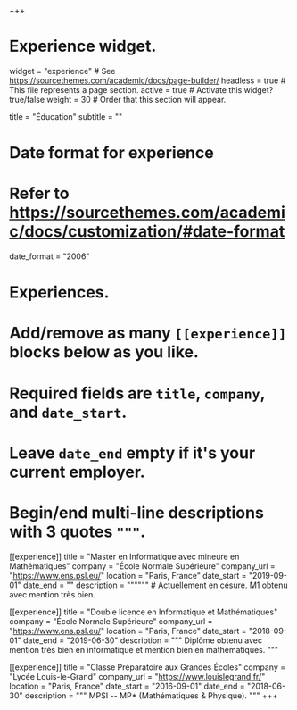 +++
# Experience widget.
widget = "experience"  # See https://sourcethemes.com/academic/docs/page-builder/
headless = true  # This file represents a page section.
active = true  # Activate this widget? true/false
weight = 30  # Order that this section will appear.

title = "Éducation"
subtitle = ""

# Date format for experience
#   Refer to https://sourcethemes.com/academic/docs/customization/#date-format
date_format = "2006"

# Experiences.
#   Add/remove as many `[[experience]]` blocks below as you like.
#   Required fields are `title`, `company`, and `date_start`.
#   Leave `date_end` empty if it's your current employer.
#   Begin/end multi-line descriptions with 3 quotes `"""`.
[[experience]]
  title = "Master en Informatique avec mineure en Mathématiques"
  company = "École Normale Supérieure"
  company_url = "https://www.ens.psl.eu/"
  location = "Paris, France"
  date_start = "2019-09-01"
  date_end = ""
  description = """""" # Actuellement en césure. M1 obtenu avec mention très bien.

[[experience]]
  title = "Double licence en Informatique et Mathématiques"
  company = "École Normale Supérieure"
  company_url = "https://www.ens.psl.eu/"
  location = "Paris, France"
  date_start = "2018-09-01"
  date_end = "2019-06-30"
  description = """
  Diplôme obtenu avec mention très bien en informatique et mention bien en mathématiques.
  """

[[experience]]
  title = "Classe Préparatoire aux Grandes Écoles"
  company = "Lycée Louis-le-Grand"
  company_url = "https://www.louislegrand.fr/"
  location = "Paris, France"
  date_start = "2016-09-01"
  date_end = "2018-06-30"
  description = """
  MPSI -- MP* (Mathématiques & Physique).
  """
+++
